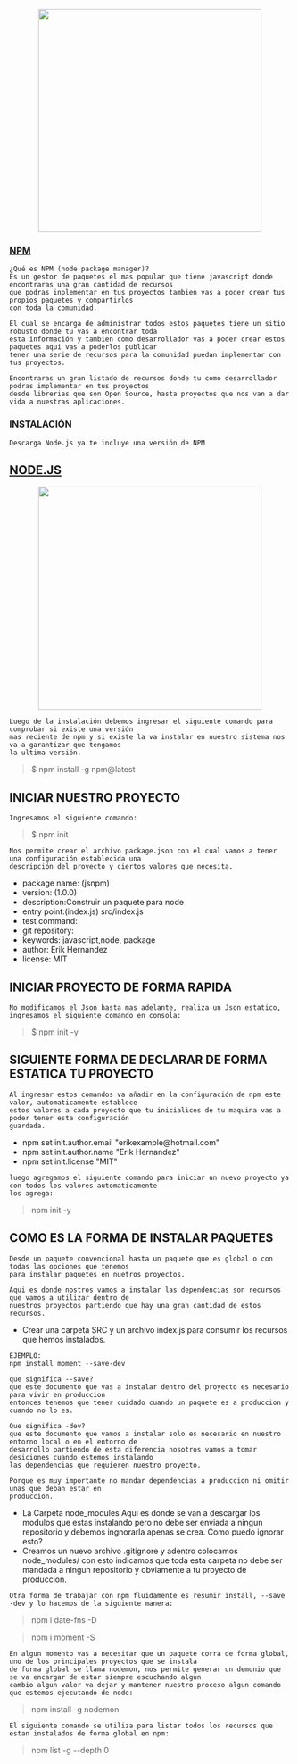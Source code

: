 <p align="center"><img src="https://upload.wikimedia.org/wikipedia/commons/thumb/d/db/Npm-logo.svg/1280px-Npm-logo.svg.png" width="400"></p>


### [NPM](https://www.npmjs.com/)
```
¿Qué es NPM (node package manager)? 
Es un gestor de paquetes el mas popular que tiene javascript donde encontraras una gran cantidad de recursos
que podras inplementar en tus proyectos tambien vas a poder crear tus propios paquetes y compartirlos 
con toda la comunidad.

El cual se encarga de administrar todos estos paquetes tiene un sitio robusto donde tu vas a encontrar toda
esta información y tambien como desarrollador vas a poder crear estos paquetes aqui vas a poderlos publicar 
tener una serie de recursos para la comunidad puedan implementar con tus proyectos.

Encontraras un gran listado de recursos donde tu como desarrollador podras implementar en tus proyectos
desde librerias que son Open Source, hasta proyectos que nos van a dar vida a nuestras aplicaciones.

```

### INSTALACIÓN
```
Descarga Node.js ya te incluye una versión de NPM
```

## [NODE.JS](https://nodejs.org/es/)


<p align="center"><img src="https://upload.wikimedia.org/wikipedia/commons/d/d9/Node.js_logo.svg" width="400"></p>

```
Luego de la instalación debemos ingresar el siguiente comando para comprobar si existe una versión 
mas reciente de npm y si existe la va instalar en nuestro sistema nos va a garantizar que tengamos
la ultima versión.
```
> $ npm install -g npm@latest


## INICIAR NUESTRO PROYECTO
```
Ingresamos el siguiente comando:
```
> $ npm init

```
Nos permite crear el archivo package.json con el cual vamos a tener una configuración establecida una 
descripción del proyecto y ciertos valores que necesita.
```

<ul>  
<li>package name: (jsnpm)</li>
<li>version: (1.0.0)</li>
<li>description:Construir un paquete para node</li>
<li>entry point:(index.js) src/index.js</li>
<li>test command:</li>
<li>git repository:</li>
<li>keywords: javascript,node, package</li>
<li>author: Erik Hernandez <erikexamplehotmail.com></li>
<li>license: MIT</li>
</ul>


## INICIAR PROYECTO DE FORMA RAPIDA

```
No modificamos el Json hasta mas adelante, realiza un Json estatico,
ingresamos el siguiente comando en consola:
```
> $ npm init -y

## SIGUIENTE FORMA DE DECLARAR DE FORMA ESTATICA TU PROYECTO

```
Al ingresar estos comandos va añadir en la configuración de npm este valor, automaticamente establece 
estos valores a cada proyecto que tu inicialices de tu maquina vas a poder tener esta configuración 
guardada.
```
<ul>
 <li>npm set init.author.email "erikexample@hotmail.com"</li>
 <li>npm set init.author.name "Erik Hernandez"</li>
 <li>npm set init.license "MIT"</li>
</ul>

```
luego agregamos el siguiente comando para iniciar un nuevo proyecto ya con todos los valores automaticamente
los agrega:
```
> npm init -y


## COMO ES LA FORMA DE INSTALAR PAQUETES

```
Desde un paquete convencional hasta un paquete que es global o con todas las opciones que tenemos 
para instalar paquetes en nuetros proyectos.

Aqui es donde nostros vamos a instalar las dependencias son recursos que vamos a utilizar dentro de 
nuestros proyectos partiendo que hay una gran cantidad de estos recursos.
```
<ul>
<li>Crear una carpeta SRC y un archivo index.js para consumir los recursos que hemos instalados.</li> 
</ul> 

```
EJEMPLO:
npm install moment --save-dev

que significa --save?
que este documento que vas a instalar dentro del proyecto es necesario para vivir en produccion
entonces tenemos que tener cuidado cuando un paquete es a produccion y cuando no lo es.

Que significa -dev?
que este documento que vamos a instalar solo es necesario en nuestro entorno local o en el entorno de 
desarrollo partiendo de esta diferencia nosotros vamos a tomar desiciones cuando estemos instalando
las dependencias que requieren nuestro proyecto.

Porque es muy importante no mandar dependencias a produccion ni omitir unas que deban estar en 
produccion.
```
<ul>
  <li>La Carpeta node_modules Aqui es donde se van a descargar los modulos que estas instalando pero no debe ser 
enviada a ningun repositorio y debemos ingnorarla apenas se crea.
Como puedo ignorar esto?</li>
  <li>Creamos un nuevo archivo .gitignore y adentro colocamos node_modules/ con esto indicamos que toda esta
carpeta no debe ser mandada a ningun repositorio y obviamente a tu proyecto de produccion.</li>
</ul>  

```
Otra forma de trabajar con npm fluidamente es resumir install, --save -dev y lo hacemos de la siguiente manera:
```
> npm i date-fns -D

> npm i moment -S

```
En algun momento vas a necesitar que un paquete corra de forma global, uno de los principales proyectos que se instala 
de forma global se llama nodemon, nos permite generar un demonio que se va encargar de estar siempre escuchando algun 
cambio algun valor va dejar y mantener nuestro proceso algun comando que estemos ejecutando de node:
```
> npm install -g nodemon


```
El siguiente comando se utiliza para listar todos los recursos que estan instalados de forma global en npm:
```
> npm list -g --depth 0























